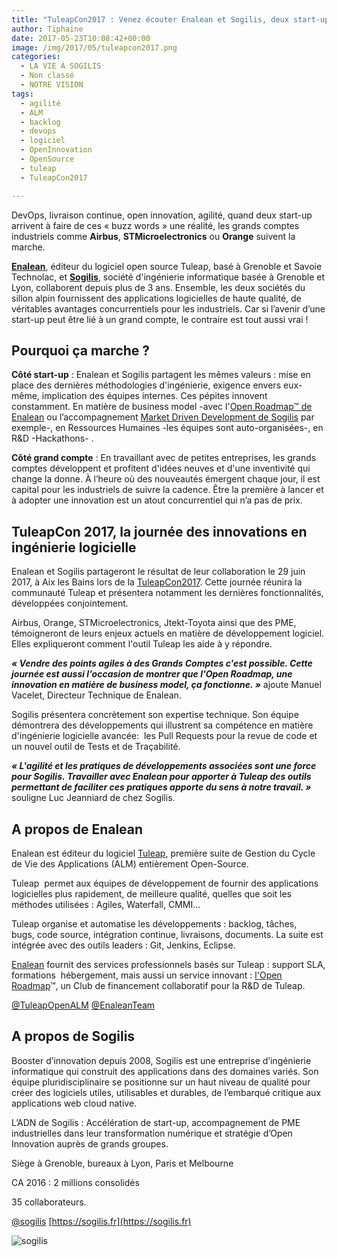 ```yaml
---
title: "TuleapCon2017 : Venez écouter Enalean et Sogilis, deux start-up de la «French Tech in the Alps» qui séduisent les grands groupes"
author: Tiphaine
date: 2017-05-23T10:08:42+00:00
image: /img/2017/05/tuleapcon2017.png
categories:
  - LA VIE À SOGILIS
  - Non classé
  - NOTRE VISION
tags:
  - agilité
  - ALM
  - backlog
  - devops
  - logiciel
  - OpenInnovation
  - OpenSource
  - tuleap
  - TuleapCon2017

---
```

DevOps, livraison continue, open innovation, agilité, quand deux start-up arrivent à faire de ces « buzz words » une réalité, les grands comptes industriels comme **Airbus**, **STMicroelectronics** ou **Orange** suivent la marche.

[**Enalean**][1], éditeur du logiciel open source Tuleap, basé à Grenoble et Savoie Technolac, et [**Sogilis**][2], société d'ingénierie informatique basée à Grenoble et Lyon, collaborent depuis plus de 3 ans. Ensemble, les deux sociétés du sillon alpin fournissent des applications logicielles de haute qualité, de véritables avantages concurrentiels pour les industriels. Car si l’avenir d’une start-up peut être lié à un grand compte, le contraire est tout aussi vrai !

## Pourquoi ça marche ?

**Côté start-up** : Enalean et Sogilis partagent les mêmes valeurs : mise en place des dernières méthodologies d'ingénierie, exigence envers eux-même, implication des équipes internes. Ces pépites innovent constamment. En matière de business model -avec l'[Open Roadmap™ de Enalean](https://blog.enalean.com/open-roadmap-enalean-comment-ca-marche/) ou l’accompagnement [Market Driven Development de Sogilis](https://sogilis.com/purpose.html) par exemple-, en Ressources Humaines -les équipes sont auto-organisées-, en R&D -Hackathons- .

**Côté grand compte** : En travaillant avec de petites entreprises, les grands comptes développent et profitent d'idées neuves et d'une inventivité qui change la donne. À l’heure où des nouveautés émergent chaque jour, il est capital pour les industriels de suivre la cadence. Être la première à lancer et à adopter une innovation est un atout concurrentiel qui n’a pas de prix.

## TuleapCon 2017, la journée des innovations en ingénierie logicielle

Enalean et Sogilis partageront le résultat de leur collaboration le 29 juin 2017, à Aix les Bains lors de la [TuleapCon2017](https://tuleapcon.tuleap.org/). Cette journée réunira la communauté Tuleap et présentera notamment les dernières fonctionnalités, développées conjointement.

Airbus, Orange, STMicroelectronics, Jtekt-Toyota ainsi que des PME, témoigneront de leurs enjeux actuels en matière de développement logiciel. Elles expliqueront comment l'outil Tuleap les aide à y répondre.

**_« Vendre des points agiles à des Grands Comptes c'est possible. Cette journée est aussi l'occasion de montrer que l'Open Roadmap, une innovation en matière de business model, ça fonctionne. »_** ajoute Manuel Vacelet, Directeur Technique de Enalean.

Sogilis présentera concrètement son expertise technique. Son équipe démontrera des développements qui illustrent sa compétence en matière d'ingénierie logicielle avancée:  les Pull Requests pour la revue de code et un nouvel outil de Tests et de Traçabilité.

**_« L'agilité et les pratiques de développements associées sont une force pour Sogilis. Travailler avec Enalean pour apporter à Tuleap des outils permettant de faciliter ces pratiques apporte du sens à notre travail. »_** souligne Luc Jeanniard de chez Sogilis.

## A propos de Enalean

Enalean est éditeur du logiciel [Tuleap](https://www.enalean.com/fr/tuleap), première suite de Gestion du Cycle de Vie des Applications (ALM) entièrement Open-Source.

Tuleap  permet aux équipes de développement de fournir des applications logicielles plus rapidement, de meilleure qualité, quelles que soit les méthodes utilisées : Agiles, Waterfall, CMMI...

Tuleap organise et automatise les développements : backlog, tâches, bugs, code source, intégration continue, livraisons, documents. La suite est intégrée avec des outils leaders : Git, Jenkins, Eclipse.

[Enalean](https://www.enalean.com/) fournit des services professionnels basés sur Tuleap : support SLA, formations  hébergement, mais aussi un service innovant : [l'Open Roadmap](https://www.enalean.com/fr/services#open-roadmap)™, un Club de financement collaboratif pour la R&D de Tuleap.

[@TuleapOpenALM](https://twitter.com/TuleapOpenALM)
[@EnaleanTeam](https://twitter.com/EnaleanTeam)

## A propos de Sogilis

Booster d’innovation depuis 2008, Sogilis est une entreprise d’ingénierie informatique qui construit des applications dans des domaines variés. Son équipe pluridisciplinaire se positionne sur un haut niveau de qualité pour créer des logiciels utiles, utilisables et durables, de l’embarqué critique aux applications web cloud native.

L’ADN de Sogilis : Accélération de start-up, accompagnement de PME industrielles dans leur transformation numérique et stratégie d’Open Innovation auprès de grands groupes.

Siège à Grenoble, bureaux à Lyon, Paris et Melbourne

CA 2016 : 2 millions consolidés

35 collaborateurs.

[@sogilis](https://twitter.com/Sogilis)
[https://sogilis.fr](https://sogilis.fr)

![sogilis](/img/2017/05/Sogilis-Christophe-Levet-Photographe-7461-1024x615.jpg)

[1]: https://www.enalean.com/
[2]: http://sogilis.com/
